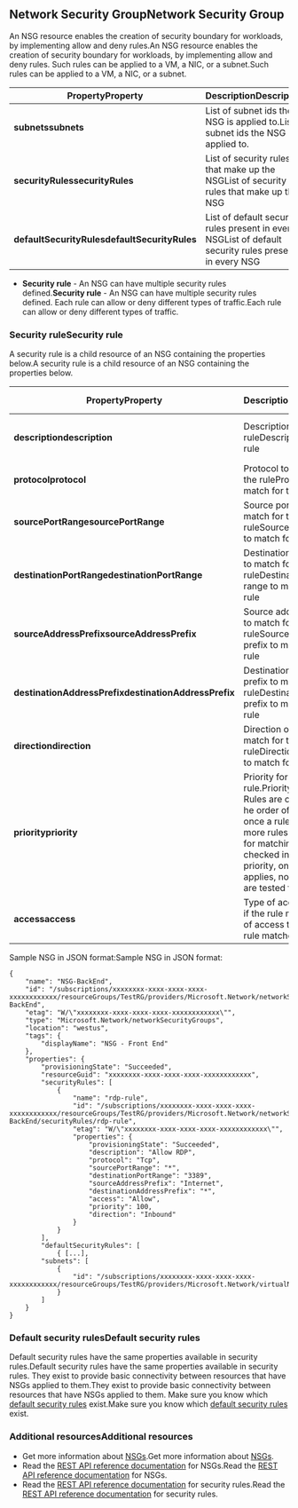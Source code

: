 ## <a name="network-security-group"></a><span data-ttu-id="46bfc-101">Network Security Group</span><span class="sxs-lookup"><span data-stu-id="46bfc-101">Network Security Group</span></span>
<span data-ttu-id="46bfc-102">An NSG resource enables the creation of security boundary for workloads, by implementing allow and deny rules.</span><span class="sxs-lookup"><span data-stu-id="46bfc-102">An NSG resource enables the creation of security boundary for workloads, by implementing allow and deny rules.</span></span> <span data-ttu-id="46bfc-103">Such rules can be applied to a VM, a NIC, or a subnet.</span><span class="sxs-lookup"><span data-stu-id="46bfc-103">Such rules can be applied to a VM, a NIC, or a subnet.</span></span>

| <span data-ttu-id="46bfc-104">Property</span><span class="sxs-lookup"><span data-stu-id="46bfc-104">Property</span></span> | <span data-ttu-id="46bfc-105">Description</span><span class="sxs-lookup"><span data-stu-id="46bfc-105">Description</span></span> | <span data-ttu-id="46bfc-106">Sample values</span><span class="sxs-lookup"><span data-stu-id="46bfc-106">Sample values</span></span> |
| --- | --- | --- |
| <span data-ttu-id="46bfc-107">**subnets**</span><span class="sxs-lookup"><span data-stu-id="46bfc-107">**subnets**</span></span> |<span data-ttu-id="46bfc-108">List of subnet ids the NSG is applied to.</span><span class="sxs-lookup"><span data-stu-id="46bfc-108">List of subnet ids the NSG is applied to.</span></span> |<span data-ttu-id="46bfc-109">/subscriptions/xxxxxxxx-xxxx-xxxx-xxxx-xxxxxxxxxxxx/resourceGroups/TestRG/providers/Microsoft.Network/virtualNetworks/TestVNet/subnets/FrontEnd</span><span class="sxs-lookup"><span data-stu-id="46bfc-109">/subscriptions/xxxxxxxx-xxxx-xxxx-xxxx-xxxxxxxxxxxx/resourceGroups/TestRG/providers/Microsoft.Network/virtualNetworks/TestVNet/subnets/FrontEnd</span></span> |
| <span data-ttu-id="46bfc-110">**securityRules**</span><span class="sxs-lookup"><span data-stu-id="46bfc-110">**securityRules**</span></span> |<span data-ttu-id="46bfc-111">List of security rules that make up the NSG</span><span class="sxs-lookup"><span data-stu-id="46bfc-111">List of security rules that make up the NSG</span></span> |<span data-ttu-id="46bfc-112">See [Security rule](#Security-rule) below</span><span class="sxs-lookup"><span data-stu-id="46bfc-112">See [Security rule](#Security-rule) below</span></span> |
| <span data-ttu-id="46bfc-113">**defaultSecurityRules**</span><span class="sxs-lookup"><span data-stu-id="46bfc-113">**defaultSecurityRules**</span></span> |<span data-ttu-id="46bfc-114">List of default security rules present in every NSG</span><span class="sxs-lookup"><span data-stu-id="46bfc-114">List of default security rules present in every NSG</span></span> |<span data-ttu-id="46bfc-115">See [Default security rules](#Default-security-rules) below</span><span class="sxs-lookup"><span data-stu-id="46bfc-115">See [Default security rules](#Default-security-rules) below</span></span> |

* <span data-ttu-id="46bfc-116">**Security rule** - An NSG can have multiple security rules defined.</span><span class="sxs-lookup"><span data-stu-id="46bfc-116">**Security rule** - An NSG can have multiple security rules defined.</span></span> <span data-ttu-id="46bfc-117">Each rule can allow or deny different types of traffic.</span><span class="sxs-lookup"><span data-stu-id="46bfc-117">Each rule can allow or deny different types of traffic.</span></span>

### <a name="security-rule"></a><span data-ttu-id="46bfc-118">Security rule</span><span class="sxs-lookup"><span data-stu-id="46bfc-118">Security rule</span></span>
<span data-ttu-id="46bfc-119">A security rule is a child resource of an NSG containing the properties below.</span><span class="sxs-lookup"><span data-stu-id="46bfc-119">A security rule is a child resource of an NSG containing the properties below.</span></span>

| <span data-ttu-id="46bfc-120">Property</span><span class="sxs-lookup"><span data-stu-id="46bfc-120">Property</span></span> | <span data-ttu-id="46bfc-121">Description</span><span class="sxs-lookup"><span data-stu-id="46bfc-121">Description</span></span> | <span data-ttu-id="46bfc-122">Sample values</span><span class="sxs-lookup"><span data-stu-id="46bfc-122">Sample values</span></span> |
| --- | --- | --- |
| <span data-ttu-id="46bfc-123">**description**</span><span class="sxs-lookup"><span data-stu-id="46bfc-123">**description**</span></span> |<span data-ttu-id="46bfc-124">Description for the rule</span><span class="sxs-lookup"><span data-stu-id="46bfc-124">Description for the rule</span></span> |<span data-ttu-id="46bfc-125">Allow inbound traffic for all VMs in subnet X</span><span class="sxs-lookup"><span data-stu-id="46bfc-125">Allow inbound traffic for all VMs in subnet X</span></span> |
| <span data-ttu-id="46bfc-126">**protocol**</span><span class="sxs-lookup"><span data-stu-id="46bfc-126">**protocol**</span></span> |<span data-ttu-id="46bfc-127">Protocol to match for the rule</span><span class="sxs-lookup"><span data-stu-id="46bfc-127">Protocol to match for the rule</span></span> |<span data-ttu-id="46bfc-128">TCP, UDP, or \*</span><span class="sxs-lookup"><span data-stu-id="46bfc-128">TCP, UDP, or \*</span></span> |
| <span data-ttu-id="46bfc-129">**sourcePortRange**</span><span class="sxs-lookup"><span data-stu-id="46bfc-129">**sourcePortRange**</span></span> |<span data-ttu-id="46bfc-130">Source port range to match for the rule</span><span class="sxs-lookup"><span data-stu-id="46bfc-130">Source port range to match for the rule</span></span> |<span data-ttu-id="46bfc-131">80, 100-200, \*</span><span class="sxs-lookup"><span data-stu-id="46bfc-131">80, 100-200, \*</span></span> |
| <span data-ttu-id="46bfc-132">**destinationPortRange**</span><span class="sxs-lookup"><span data-stu-id="46bfc-132">**destinationPortRange**</span></span> |<span data-ttu-id="46bfc-133">Destination port range to match for the rule</span><span class="sxs-lookup"><span data-stu-id="46bfc-133">Destination port range to match for the rule</span></span> |<span data-ttu-id="46bfc-134">80, 100-200, \*</span><span class="sxs-lookup"><span data-stu-id="46bfc-134">80, 100-200, \*</span></span> |
| <span data-ttu-id="46bfc-135">**sourceAddressPrefix**</span><span class="sxs-lookup"><span data-stu-id="46bfc-135">**sourceAddressPrefix**</span></span> |<span data-ttu-id="46bfc-136">Source address prefix to match for the rule</span><span class="sxs-lookup"><span data-stu-id="46bfc-136">Source address prefix to match for the rule</span></span> |<span data-ttu-id="46bfc-137">10.10.10.1, 10.10.10.0/24, VirtualNetwork</span><span class="sxs-lookup"><span data-stu-id="46bfc-137">10.10.10.1, 10.10.10.0/24, VirtualNetwork</span></span> |
| <span data-ttu-id="46bfc-138">**destinationAddressPrefix**</span><span class="sxs-lookup"><span data-stu-id="46bfc-138">**destinationAddressPrefix**</span></span> |<span data-ttu-id="46bfc-139">Destination address prefix to match for the rule</span><span class="sxs-lookup"><span data-stu-id="46bfc-139">Destination address prefix to match for the rule</span></span> |<span data-ttu-id="46bfc-140">10.10.10.1, 10.10.10.0/24, VirtualNetwork</span><span class="sxs-lookup"><span data-stu-id="46bfc-140">10.10.10.1, 10.10.10.0/24, VirtualNetwork</span></span> |
| <span data-ttu-id="46bfc-141">**direction**</span><span class="sxs-lookup"><span data-stu-id="46bfc-141">**direction**</span></span> |<span data-ttu-id="46bfc-142">Direction of traffic to match for the rule</span><span class="sxs-lookup"><span data-stu-id="46bfc-142">Direction of traffic to match for the rule</span></span> |<span data-ttu-id="46bfc-143">inbound or outbound</span><span class="sxs-lookup"><span data-stu-id="46bfc-143">inbound or outbound</span></span> |
| <span data-ttu-id="46bfc-144">**priority**</span><span class="sxs-lookup"><span data-stu-id="46bfc-144">**priority**</span></span> |<span data-ttu-id="46bfc-145">Priority for the rule.</span><span class="sxs-lookup"><span data-stu-id="46bfc-145">Priority for the rule.</span></span> <span data-ttu-id="46bfc-146">Rules are checked int he order of priority, once a rule applies, no more rules are tested for matching.</span><span class="sxs-lookup"><span data-stu-id="46bfc-146">Rules are checked int he order of priority, once a rule applies, no more rules are tested for matching.</span></span> |<span data-ttu-id="46bfc-147">10, 100, 65000</span><span class="sxs-lookup"><span data-stu-id="46bfc-147">10, 100, 65000</span></span> |
| <span data-ttu-id="46bfc-148">**access**</span><span class="sxs-lookup"><span data-stu-id="46bfc-148">**access**</span></span> |<span data-ttu-id="46bfc-149">Type of access to apply if the rule matches</span><span class="sxs-lookup"><span data-stu-id="46bfc-149">Type of access to apply if the rule matches</span></span> |<span data-ttu-id="46bfc-150">allow or deny</span><span class="sxs-lookup"><span data-stu-id="46bfc-150">allow or deny</span></span> |

<span data-ttu-id="46bfc-151">Sample NSG in JSON format:</span><span class="sxs-lookup"><span data-stu-id="46bfc-151">Sample NSG in JSON format:</span></span>

    {
        "name": "NSG-BackEnd",
        "id": "/subscriptions/xxxxxxxx-xxxx-xxxx-xxxx-xxxxxxxxxxxx/resourceGroups/TestRG/providers/Microsoft.Network/networkSecurityGroups/NSG-BackEnd",
        "etag": "W/\"xxxxxxxx-xxxx-xxxx-xxxx-xxxxxxxxxxxx\"",
        "type": "Microsoft.Network/networkSecurityGroups",
        "location": "westus",
        "tags": {
            "displayName": "NSG - Front End"
        },
        "properties": {
            "provisioningState": "Succeeded",
            "resourceGuid": "xxxxxxxx-xxxx-xxxx-xxxx-xxxxxxxxxxxx",
            "securityRules": [
                {
                    "name": "rdp-rule",
                    "id": "/subscriptions/xxxxxxxx-xxxx-xxxx-xxxx-xxxxxxxxxxxx/resourceGroups/TestRG/providers/Microsoft.Network/networkSecurityGroups/NSG-BackEnd/securityRules/rdp-rule",
                    "etag": "W/\"xxxxxxxx-xxxx-xxxx-xxxx-xxxxxxxxxxxx\"",
                    "properties": {
                        "provisioningState": "Succeeded",
                        "description": "Allow RDP",
                        "protocol": "Tcp",
                        "sourcePortRange": "*",
                        "destinationPortRange": "3389",
                        "sourceAddressPrefix": "Internet",
                        "destinationAddressPrefix": "*",
                        "access": "Allow",
                        "priority": 100,
                        "direction": "Inbound"
                    }
                }
            ],
            "defaultSecurityRules": [
                { [...],
            "subnets": [
                {
                    "id": "/subscriptions/xxxxxxxx-xxxx-xxxx-xxxx-xxxxxxxxxxxx/resourceGroups/TestRG/providers/Microsoft.Network/virtualNetworks/TestVNet/subnets/FrontEnd"
                }
            ]
        }
    }

### <a name="default-security-rules"></a><span data-ttu-id="46bfc-152">Default security rules</span><span class="sxs-lookup"><span data-stu-id="46bfc-152">Default security rules</span></span>

<span data-ttu-id="46bfc-153">Default security rules have the same properties available in security rules.</span><span class="sxs-lookup"><span data-stu-id="46bfc-153">Default security rules have the same properties available in security rules.</span></span> <span data-ttu-id="46bfc-154">They exist to provide basic connectivity between resources that have NSGs applied to them.</span><span class="sxs-lookup"><span data-stu-id="46bfc-154">They exist to provide basic connectivity between resources that have NSGs applied to them.</span></span> <span data-ttu-id="46bfc-155">Make sure you know which [default security rules](../articles/virtual-network/virtual-networks-nsg.md#default-rules) exist.</span><span class="sxs-lookup"><span data-stu-id="46bfc-155">Make sure you know which [default security rules](../articles/virtual-network/virtual-networks-nsg.md#default-rules) exist.</span></span>

### <a name="additional-resources"></a><span data-ttu-id="46bfc-156">Additional resources</span><span class="sxs-lookup"><span data-stu-id="46bfc-156">Additional resources</span></span>
* <span data-ttu-id="46bfc-157">Get more information about [NSGs](../articles/virtual-network/virtual-networks-nsg.md).</span><span class="sxs-lookup"><span data-stu-id="46bfc-157">Get more information about [NSGs](../articles/virtual-network/virtual-networks-nsg.md).</span></span>
* <span data-ttu-id="46bfc-158">Read the [REST API reference documentation](https://msdn.microsoft.com/library/azure/mt163615.aspx) for NSGs.</span><span class="sxs-lookup"><span data-stu-id="46bfc-158">Read the [REST API reference documentation](https://msdn.microsoft.com/library/azure/mt163615.aspx) for NSGs.</span></span>
* <span data-ttu-id="46bfc-159">Read the [REST API reference documentation](https://msdn.microsoft.com/library/azure/mt163580.aspx) for security rules.</span><span class="sxs-lookup"><span data-stu-id="46bfc-159">Read the [REST API reference documentation](https://msdn.microsoft.com/library/azure/mt163580.aspx) for security rules.</span></span>
